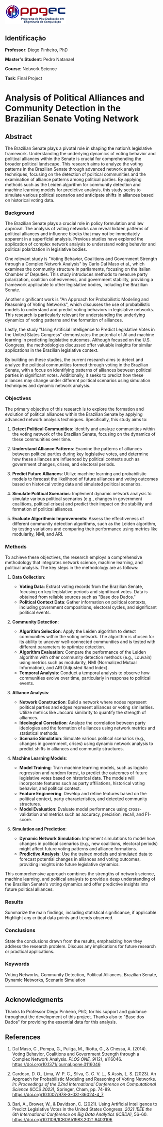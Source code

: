 
<img src="assets/ppgec.png" alt="drawing" width="200"/>

## Identificação
**Professor**: Diego Pinheiro, PhD

**Master's Student**: Pedro Natanael

**Course**: Network Science

**Task**: Final Project

# Analysis of Political Alliances and Community Detection in the Brazilian Senate Voting Network

## Abstract

The Brazilian Senate plays a pivotal role in shaping the nation’s legislative framework. Understanding the underlying dynamics of voting behavior and political alliances within the Senate is crucial for comprehending the broader political landscape. This research aims to analyze the voting patterns in the Brazilian Senate through advanced network analysis techniques, focusing on the detection of political communities and the examination of alliance patterns among political parties. By applying methods such as the Leiden algorithm for community detection and machine learning models for predictive analysis, this study seeks to simulate various political scenarios and anticipate shifts in alliances based on historical voting data.

### Background
The Brazilian Senate plays a crucial role in policy formulation and law approval. The analysis of voting networks can reveal hidden patterns of political alliances and influence blocks that may not be immediately apparent in a superficial analysis. Previous studies have explored the application of complex network analysis to understand voting behavior and political polarization in legislative bodies.

One relevant study is "Voting Behavior, Coalitions and Government Strength through a Complex Network Analysis" by Carlo Dal Maso et al., which examines the community structure in parliaments, focusing on the Italian Chamber of Deputies. This study introduces methods to measure party polarization, coalition cohesiveness, and government stability, providing a framework applicable to other legislative bodies, including the Brazilian Senate.

Another significant work is "An Approach for Probabilistic Modeling and Reasoning of Voting Networks", which discusses the use of probabilistic models to understand and predict voting behaviors in legislative networks. This research is particularly relevant for understanding the underlying dynamics of voting patterns and the formation of alliances.

Lastly, the study "Using Artificial Intelligence to Predict Legislative Votes in the United States Congress" demonstrates the potential of AI and machine learning in predicting legislative outcomes. Although focused on the U.S. Congress, the methodologies discussed offer valuable insights for similar applications in the Brazilian legislative context.

By building on these studies, the current research aims to detect and analyze the political communities formed through voting in the Brazilian Senate, with a focus on identifying patterns of alliances between political parties in significant votes. Additionally, it seeks to predict how these alliances may change under different political scenarios using simulation techniques and dynamic network analysis.

### Objectives

The primary objective of this research is to explore the formation and evolution of political alliances within the Brazilian Senate by applying advanced network analysis techniques. Specifically, this study aims to:

1. **Detect Political Communities**: Identify and analyze communities within the voting network of the Brazilian Senate, focusing on the dynamics of these communities over time.
   
2. **Understand Alliance Patterns**: Examine the patterns of alliances between political parties during key legislative votes, and determine how these alliances are influenced by political contexts such as government changes, crises, and electoral periods.
   
3. **Predict Future Alliances**: Utilize machine learning and probabilistic models to forecast the likelihood of future alliances and voting outcomes based on historical voting data and simulated political scenarios.
   
4. **Simulate Political Scenarios**: Implement dynamic network analysis to simulate various political scenarios (e.g., changes in government coalitions, political crises) and predict their impact on the stability and formation of political alliances.
   
5. **Evaluate Algorithmic Improvements**: Assess the effectiveness of different community detection algorithms, such as the Leiden algorithm, by testing variations and comparing their performance using metrics like modularity, NMI, and ARI.

### Methods

To achieve these objectives, the research employs a comprehensive methodology that integrates network science, machine learning, and political analysis. The key steps in the methodology are as follows:

1. **Data Collection**:
   - **Voting Data**: Extract voting records from the Brazilian Senate, focusing on key legislative periods and significant votes. Data is obtained from reliable sources such as "Base dos Dados."
   - **Political Context Data**: Gather information on political contexts, including government compositions, electoral cycles, and significant political events.

2. **Community Detection**:
   - **Algorithm Selection**: Apply the Leiden algorithm to detect communities within the voting network. The algorithm is chosen for its ability to uncover well-connected communities and is tested with different parameters to optimize detection.
   - **Algorithm Evaluation**: Compare the performance of the Leiden algorithm with other community detection methods (e.g., Louvain) using metrics such as modularity, NMI (Normalized Mutual Information), and ARI (Adjusted Rand Index).
   - **Temporal Analysis**: Conduct a temporal analysis to observe how communities evolve over time, particularly in response to political events.

3. **Alliance Analysis**:
   - **Network Construction**: Build a network where nodes represent political parties and edges represent alliances or voting similarities. Utilize metrics like Jaccard similarity to quantify the strength of alliances.
   - **Ideological Correlation**: Analyze the correlation between party ideologies and the formation of alliances using network metrics and statistical methods.
   - **Scenario Simulation**: Simulate various political scenarios (e.g., changes in government, crises) using dynamic network analysis to predict shifts in alliances and community structures.

4. **Machine Learning Models**:
   - **Model Training**: Train machine learning models, such as logistic regression and random forest, to predict the outcomes of future legislative votes based on historical data. The models will incorporate features such as party affiliations, historical voting behavior, and political context.
   - **Feature Engineering**: Develop and refine features based on the political context, party characteristics, and detected community structures.
   - **Model Evaluation**: Evaluate model performance using cross-validation and metrics such as accuracy, precision, recall, and F1-score.

5. **Simulation and Prediction**:
   - **Dynamic Network Simulation**: Implement simulations to model how changes in political scenarios (e.g., new coalitions, electoral periods) might affect future voting patterns and alliance formations.
   - **Predictive Analysis**: Use the trained models and simulated data to forecast potential changes in alliances and voting outcomes, providing insights into future legislative dynamics.

This comprehensive approach combines the strengths of network science, machine learning, and political analysis to provide a deep understanding of the Brazilian Senate's voting dynamics and offer predictive insights into future political alliances.

### Results
Summarize the main findings, including statistical significance, if applicable. Highlight any critical data points and trends observed.

### Conclusions
State the conclusions drawn from the results, emphasizing how they address the research problem. Discuss any implications for future research or practical applications.

### Keywords
Voting Networks, Community Detection, Political Alliances, Brazilian Senate, Dynamic Networks, Scenario Simulation

---

## Acknowledgments
Thanks to Professor Diego Pinheiro, PhD, for his support and guidance throughout the development of this project. Thanks also to "Base dos Dados" for providing the essential data for this analysis.

## References
1. Dal Maso, C., Pompa, G., Puliga, M., Riotta, G., & Chessa, A. (2014). Voting Behavior, Coalitions and Government Strength through a Complex Network Analysis. *PLOS ONE, 9*(12), e116046. https://doi.org/10.1371/journal.pone.0116046

2. Cardoso, D. O., Lima, W. P. C., Silva, G. G. V. L., & Assis, L. S. (2023). An Approach for Probabilistic Modeling and Reasoning of Voting Networks. *In: Proceedings of the 22nd International Conference on Computational Science (ICCS 2023),* Springer, Cham, pp. 74-89. https://doi.org/10.1007/978-3-031-36024-4_7

3. Bari, A., Brower, W., & Davidson, C. (2021). Using Artificial Intelligence to Predict Legislative Votes in the United States Congress. *2021 IEEE the 6th International Conference on Big Data Analytics (ICBDA)*, 56-60. https://doi.org/10.1109/ICBDA51983.2021.9403106
